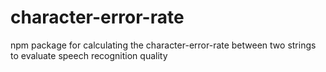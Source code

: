 # character-error-rate
npm package for calculating the character-error-rate between two strings to evaluate speech recognition quality
